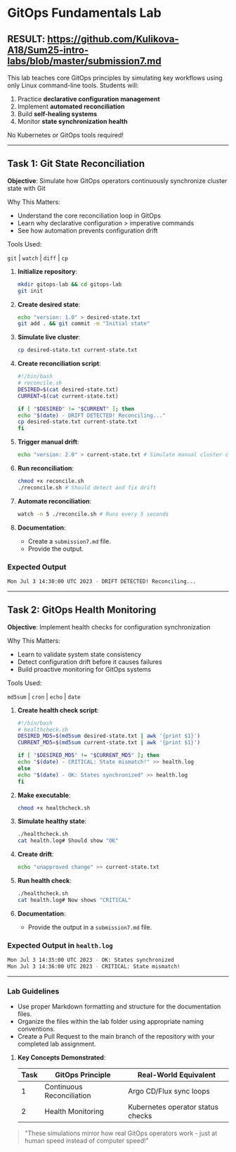 # **GitOps Fundamentals Lab**

## RESULT: https://github.com/Kulikova-A18/Sum25-intro-labs/blob/master/submission7.md

This lab teaches core GitOps principles by simulating key workflows using only Linux command-line tools. Students will:

1. Practice **declarative configuration management**
2. Implement **automated reconciliation**
3. Build **self-healing systems**
4. Monitor **state synchronization health**

No Kubernetes or GitOps tools required!

---

## **Task 1: Git State Reconciliation**

**Objective**: Simulate how GitOps operators continuously synchronize cluster state with Git

Why This Matters:

- Understand the core reconciliation loop in GitOps
- Learn why declarative configuration > imperative commands
- See how automation prevents configuration drift

Tools Used:

`git` | `watch` | `diff` | `cp`

1. **Initialize repository**:

   ```bash
   mkdir gitops-lab && cd gitops-lab
   git init
   ```

2. **Create desired state**:

   ```bash
   echo "version: 1.0" > desired-state.txt
   git add . && git commit -m "Initial state"
   ```

3. **Simulate live cluster**:

   ```bash
   cp desired-state.txt current-state.txt
   ```

4. **Create reconciliation script**:

   ```bash
   #!/bin/bash
   # reconcile.sh
   DESIRED=$(cat desired-state.txt)
   CURRENT=$(cat current-state.txt)
   
   if [ "$DESIRED" != "$CURRENT" ]; then
   echo "$(date) - DRIFT DETECTED! Reconciling..."
   cp desired-state.txt current-state.txt
   fi
   ```

5. **Trigger manual drift**:

   ```bash
   echo "version: 2.0" > current-state.txt # Simulate manual cluster change
   ```

6. **Run reconciliation**:

   ```bash
   chmod +x reconcile.sh
   ./reconcile.sh # Should detect and fix drift
   ```

7. **Automate reconciliation**:

   ```bash
   watch -n 5 ./reconcile.sh # Runs every 5 seconds
   ```

8. **Documentation**:
   - Create a `submission7.md` file.
   - Provide the output.

### Expected Output

```bash
Mon Jul 3 14:30:00 UTC 2023 - DRIFT DETECTED! Reconciling...
```

---

## **Task 2: GitOps Health Monitoring**

**Objective**: Implement health checks for configuration synchronization

Why This Matters:

- Learn to validate system state consistency
- Detect configuration drift before it causes failures
- Build proactive monitoring for GitOps systems

Tools Used:

`md5sum` | `cron` | `echo` | `date`

1. **Create health check script**:

   ```bash
   #!/bin/bash
   # healthcheck.sh
   DESIRED_MD5=$(md5sum desired-state.txt | awk '{print $1}')
   CURRENT_MD5=$(md5sum current-state.txt | awk '{print $1}')
   
   if [ "$DESIRED_MD5" != "$CURRENT_MD5" ]; then
   echo "$(date) - CRITICAL: State mismatch!" >> health.log
   else
   echo "$(date) - OK: States synchronized" >> health.log
   fi
   ```

2. **Make executable**:

   ```bash
   chmod +x healthcheck.sh
   ```

3. **Simulate healthy state**:

   ```bash
   ./healthcheck.sh
   cat health.log# Should show "OK"
   ```

4. **Create drift**:

   ```bash
   echo "unapproved change" >> current-state.txt
   ```

5. **Run health check**:

   ```bash
   ./healthcheck.sh
   cat health.log# Now shows "CRITICAL"
   ```

6. **Documentation**:
   - Provide the output in a `submission7.md` file.

### Expected Output in `health.log`

```bash
Mon Jul 3 14:35:00 UTC 2023 - OK: States synchronized
Mon Jul 3 14:36:00 UTC 2023 - CRITICAL: State mismatch!
```

---

### **Lab Guidelines**

- Use proper Markdown formatting and structure for the documentation files.
- Organize the files within the lab folder using appropriate naming conventions.
- Create a Pull Request to the main branch of the repository with your completed lab assignment.

1. **Key Concepts Demonstrated**:

   | Task | GitOps Principle | Real-World Equivalent |
   |------|------------------|------------------------|
   | 1 | Continuous Reconciliation | Argo CD/Flux sync loops |
   | 2 | Health Monitoring | Kubernetes operator status checks |

> "These simulations mirror how real GitOps operators work - just at human speed instead of computer speed!"
